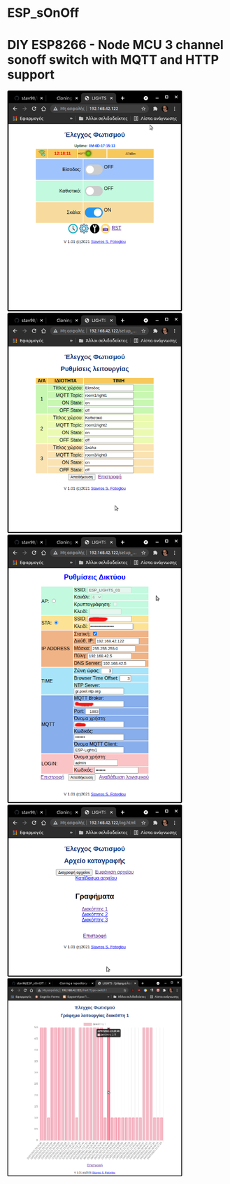# ESP_sOnOff
DIY ESP8266 - Node MCU 3 channel sonoff switch with MQTT and HTTP support
=========================================================================
<img src="https://github.com/stav98/ESP_sOnOff/blob/main/images/screenshot1.png" width="400">
<img src="https://github.com/stav98/ESP_sOnOff/blob/main/images/screenshot2.png" width="400"><br>
<img src="https://github.com/stav98/ESP_sOnOff/blob/main/images/screenshot3.png" width="400">
<img src="https://github.com/stav98/ESP_sOnOff/blob/main/images/screenshot4.png" width="400"><br>
<img src="https://github.com/stav98/ESP_sOnOff/blob/main/images/screenshot5.png" width="400"><br>
